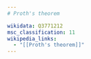 ```yaml
---
# Proth's theorem

wikidata: Q3771212
msc_classification: 11
wikipedia_links:
  - "[[Proth's theorem]]"
---
```

